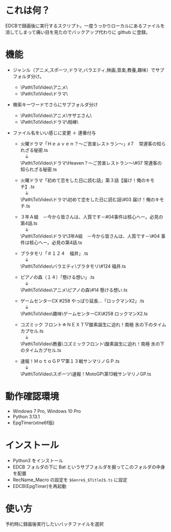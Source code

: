 # これは何？
EDCBで録画後に実行するスクリプト。一度うっかりローカルにあるファイルを消してしまって痛い目を見たのでバックアップ代わりに github に登録。

# 機能
* ジャンル（アニメ,スポーツ,ドラマ,バラエティ,映画,音楽,教養,趣味）でサブフォルダ分け。

    * \Path\To\Video\アニメ\
    * \Path\To\Video\ドラマ\

* 検索キーワードでさらにサブフォルダ分け

    * \Path\To\Video\アニメ\サザエさん\
    * \Path\To\Video\ドラマ\相棒\

* ファイル名をいい感じに変更 ＋ 連番付与

    * 火曜ドラマ「Ｈｅａｖｅｎ？～ご苦楽レストラン～」♯７　常連客の知られざる秘密.ts  
    　↓  
    \Path\To\Video\ドラマ\Heaven？～ご苦楽レストラン～\\#07 常連客の知られざる秘密.ts

    * 火曜ドラマ「初めて恋をした日に読む話」第３話【届け！俺のキモチ】.ts  
    　↓  
    \Path\To\Video\ドラマ\初めて恋をした日に読む話\\#03 届け！俺のキモチ.ts

    * ３年Ａ組　－今から皆さんは、人質です－#04事件は核心へー。必見の第4話.ts  
    　↓  
    \Path\To\Video\ドラマ\3年A組　－今から皆さんは、人質です－\\#04 事件は核心へー。必見の第4話.ts

    * ブラタモリ「＃１２４　福井」.ts  
    　↓  
    \Path\To\Video\バラエティ\ブラタモリ\\#124 福井.ts

    * ピアノの森（１４）「懸ける想い」.ts  
    　↓  
    \Path\To\Video\アニメ\ピアノの森\\#14 懸ける想い.ts

    * ゲームセンターCX #258 やっぱり延長…「ロックマンX2」.ts  
    　↓  
    \Path\To\Video\趣味\ゲームセンターCX\\#258 ロックマンX2.ts

    * コズミック フロント☆ＮＥＸＴ▽酸素誕生に迫れ！南極 氷の下のタイムカプセル.ts  
    　↓  
    \Path\To\Video\教養\コズミックフロント\酸素誕生に迫れ！南極 氷の下のタイムカプセル.ts

    * 速報！ＭｏｔｏＧＰ▽第１３戦サンマリノＧＰ.ts  
    　↓      
    \Path\To\Video\スポーツ\速報！MotoGP\第13戦サンマリノGP.ts

# 動作確認環境
* Windows 7 Pro, Windows 10 Pro
* Python 3.13.1
* EpgTimer(xtne6f版)

# インストール
* Python3 をインストール
* EDCB フォルダの下に Bat というサブフォルダを掘ってこのフォルダの中身を配置
* RecName_Macro の設定を `$Genre$_$Title2$.ts` に設定
* EDCB(EpgTimer)を再起動

# 使い方
予約時に録画後実行したいバッチファイルを選択
